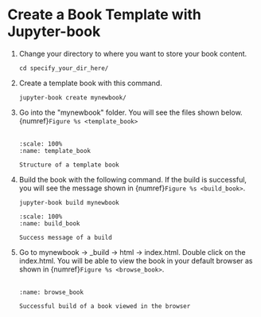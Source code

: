 # Create a Book Template with Jupyter-book

1. Change your directory to where you want to store your book content.
    ```
    cd specify_your_dir_here/
    ```
2. Create a template book with this command.
    ```
    jupyter-book create mynewbook/
    ```
3. Go into the "mynewbook" folder. You will see the files shown below. {numref}`Figure %s <template_book>`
    <br/><br/>
    ```{figure} /_static/steps/template_book.png
    :scale: 100%
    :name: template_book

    Structure of a template book
    ```
4. Build the book with the following command. If the build is successful, you will see the message shown in {numref}`Figure %s <build_book>`.
    ```
    jupyter-book build mynewbook
    ```
    ```{figure} /_static/steps/build_book.png
    :scale: 100%
    :name: build_book

    Success message of a build
    ```
5. Go to mynewbook -> _build -> html -> index.html. Double click on the index.html. You will be able to view the book in your default browser as shown in {numref}`Figure %s <browse_book>`.
    <br/><br/>
    ```{figure} /_static/steps/browse_book.png
    :name: browse_book

    Successful build of a book viewed in the browser
    ```
